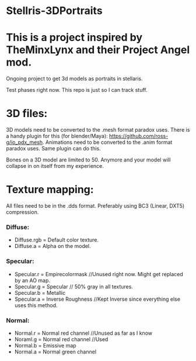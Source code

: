 # Stellris-3DPortraits

# This is a project inspired by TheMinxLynx and their Project Angel mod.

Ongoing project to get 3d models as portraits in stellaris.

Test phases right now. This repo is just so I can track stuff.

# 3D files:
3D models need to be converted to the .mesh format paradox uses. There is a handy plugin for this (for blender/Maya): https://github.com/ross-g/io_pdx_mesh. Animations need to be converted to the .anim format paradox uses. Same plugin can do this.

Bones on a 3D model are limited to 50. Anymore and your model will collapse in on itself from my experience. 

# Texture mapping:
All files need to be in the .dds format. Preferably using BC3 (Linear, DXT5) compression.

### Diffuse:
- Diffuse.rgb = Default color texture.
- Diffuse.a = Alpha on the model.

### Specular:
- Specular.r = Empirecolormask //Unused right now. Might get replaced by an AO map.
- Specular.g = Specular // 50% gray in all textures.
- Specular.b = Metallic
- Specular.a = Inverse Roughness //Kept Inverse since everything else uses this method.

### Normal:
- Normal.r = Normal red channel //Unused as far as I know
- Noraml.g = Normal red channel //Used
- Normal.b = Emissive map
- Normal.a = Normal green channel


